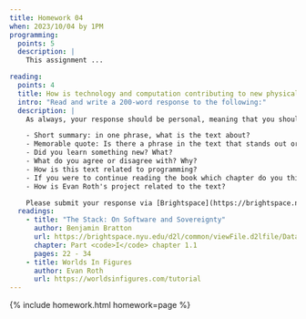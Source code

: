 ```yaml
---
title: Homework 04
when: 2023/10/04 by 1PM
programming:
  points: 5
  description: |
    This assignment ...

reading:
  points: 4
  title: How is technology and computation contributing to new physical, social and political systems of planetary scale?
  intro: "Read and write a 200-word response to the following:"
  description: |
    As always, your response should be personal, meaning that you should be expressing your views and opinions about the text and not just summarizing it. You can use the following rubric to guide your response:

    - Short summary: in one phrase, what is the text about?
    - Memorable quote: Is there a phrase in the text that stands out or captures the main idea of the text?
    - Did you learn something new? What?
    - What do you agree or disagree with? Why?
    - How is this text related to programming?
    - If you were to continue reading the book which chapter do you think would resonate the strongest with you?
    - How is Evan Roth's project related to the text?

    Please submit your response via [Brightspace](https://brightspace.nyu.edu/d2l/home/312200).
  readings:
    - title: "The Stack: On Software and Sovereignty"
      author: Benjamin Bratton
      url: https://brightspace.nyu.edu/d2l/common/viewFile.d2lfile/Database/MTkxOTg2NDQ/bratton_the-stack.pdf?ou=312200
      chapter: Part <code>I</code> chapter 1.1
      pages: 22 - 34
    - title: Worlds In Figures
      author: Evan Roth
      url: https://worldsinfigures.com/tutorial
---
```

{% include homework.html homework=page %}
